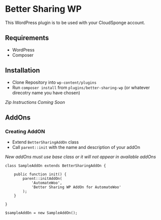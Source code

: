 # Better Sharing WP
This WordPress plugin is to be used with your CloudSponge account.

## Requirements
* WordPress
* Composer

## Installation
* Clone Repository into `wp-content/plugins`
* Run `composer install` from `plugins/better-sharing-wp` (or whatever direcotry name you have chosen)
  
_Zip Instructions Coming Soon_

## AddOns

### Creating AddON
* Extend `BetterSharingAddOn` class
* Call `parent::init` with the name and description of your addOn

_New addOns must use base class or it will not appear in available addOns_
```
class SampleAddOn extends BetterSharingAddOn {

	public function init() {
        parent::initAddOn(
            'AutomateWoo',
            'Better Sharing WP AddOn for AutomateWoo'
        );
    }

}

$sampleAddOn = new SampleAddOn();
```